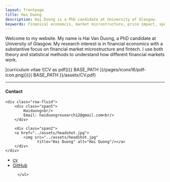 ```yaml
---
layout: frontpage
title: Hai Duong
description: Hai Duong is a PhD candidate at University of Glasgow. 
keywords: Finanical economcis, market microstructure, price impact, spoofing, 
---
```


Welcome to my website. My name is Hai Van Duong, a PhD candidate at University of Glasgow. My research interest is in financial economics with a substantive focus on financial market microstructure and fintech. I use both theory and statistical methods to understand how different financial markets work.

[curriculum vitae ![CV as pdf]({{ BASE_PATH }}/pages/icons16/pdf-icon.png)]({{ BASE_PATH }}/assets/CV.pdf)<br/>


---


<div class="container">
<h4><a name="contact"></a>Contact</h4>

    <div class="row-fluid">
        <div class="span5">
            Haiduong<br/>
            Email: haiduongresearch12@gmail.com<br/>
        </div>

        <div class="span2">
        <a href="../assets/headshot.jpg">
            <img src="../assets/headshot.jpg"
                  title="Hai Duong" alt="Hai Duong"/></a>
        </div>
    </div>
</div>

<div class="navbar">    
  <div class="navbar-inner">
      <ul class="nav">
          <li><a href="{{ BASE_PATH }}/assets/CV.pdf">cv</a></li>
          <li><a href="https://hai12strong.github.io/">GitHub</a></li>
         
      </ul>
  </div>
</div>